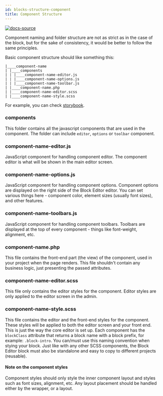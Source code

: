 ```yaml
---
id: blocks-structure-component
title: Component Structure
---
```


[![docs-source](https://img.shields.io/badge/source-eigthshift--frontend--libs-yellow?style=for-the-badge&logo=javascript&labelColor=2a2a2a)](https://github.com/infinum/eightshift-frontend-libs/tree/v2.0.0/blocks/init/src/blocks/components/button)

Component naming and folder structure are not as strict as in the case of the block, but for the sake of consistency, it would be better to follow the same principles.

Basic component structure should like something this:

```shell
|____component-name
| |____components
| | |____component-name-editor.js
| | |____component-name-options.js
| | |____component-name-toolbar.js
| |____component-name.php
| |____component-name-editor.scss
| |____component-name-style.scss
```

For example, you can check [storybook](/storybook).

### components
This folder contains all the javascript components that are used in the component. The folder can include `editor`, `options` or `toolbar` component.

### component-name-editor.js
JavaScript component for handling component editor. The component editor is what will be shown in the main editor screen.

### component-name-options.js
JavaScript component for handling component options. Component options are displayed on the right side of the Block Editor editor. You can set various things here - component color, element sizes (usually font sizes), and other features.

### component-name-toolbars.js
JavaScript component for handling component toolbars. Toolbars are displayed at the top of every component - things like font-weight, alignment, etc.

### component-name.php
This file contains the front-end part (the view) of the component, used in your project when the page renders. This file shouldn't contain any business logic, just presenting the passed attributes.

### component-name-editor.scss
This file only contains the editor styles for the component. Editor styles are only applied to the editor screen in the admin.

### component-name-style.scss
This file contains the editor and the front-end styles for the component. These styles will be applied to both the editor screen and your front end. This is just the way the core editor is set up. Each component has the `blockClass` attribute that returns a block name with a block prefix, for example: `.block-intro`. You can/must use this naming convention when stying your block. Just like with any other SCSS components, the Block Editor block must also be standalone and easy to copy to different projects (reusable).

#### Note on the component styles

Component styles should only style the inner component layout and styles such as font sizes, alignment, etc. Any layout placement should be handled either by the wrapper, or a layout.
